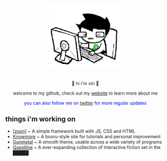 <p align="center"><img src="https://github.com/v1r1/imgs-with-transparent-backgrounds/blob/master/games/gifs/john_typing.gif?raw=true" height="200"></p>
<h1 align="center"></h1>

<p align="center">💚 hi i'm <bold>viri</bold> 💚</p>
<p align="center">welcome to my github, check out my <a href="https://viri.space">website</a> to learn more about me</p>
<p align="center"><font color="blue">you can also follow me on <a href="https://twitter.com/_viri_">twitter</a> for more regular updates</font></p>

<h2>things i'm working on</h2>
<ul>
  <li><a href="https://github.com/vaynwork/zoon">[zoon]</a> ~ A simple framework built with JS, CSS and HTML</li>
  <li><a href="https://github.com/vaynwork/knowmore">Knowmore</a> ~ A booru-style site for tutorials and personal improvement</li>
  <li><a href="https://github.com/vaynwork/gunmetal">Gunmetal</a> ~ A smooth theme, usable across a wide variety of programs</li>
  <li><a href="https://github.com/vaynwork/questline">Questline</a> ~ A ever-expanding collection of interactive fiction set in the █████</li>
<ul>
